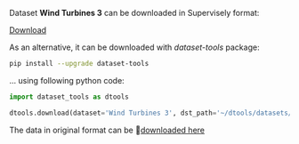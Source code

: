 Dataset **Wind Turbines 3** can be downloaded in Supervisely format:

 [Download](https://assets.supervisely.com/supervisely-supervisely-assets-public/teams_storage/x/D/6p/4pZUeB8ruNTokW6cwidVED2449D1HMX91QoTJP4CiHgLoWzHKvZ2dn4rBEb8kmV3h2RCiwsF7YaWcKFryONbwJ8Ip9EU8tIbhyLXp6P0s8TJugrGnPQGru9L88Ct.tar)

As an alternative, it can be downloaded with *dataset-tools* package:
``` bash
pip install --upgrade dataset-tools
```

... using following python code:
``` python
import dataset_tools as dtools

dtools.download(dataset='Wind Turbines 3', dst_path='~/dtools/datasets/Wind Turbines 3.tar')
```
The data in original format can be 🔗[downloaded here](https://figshare.com/ndownloader/files/24121976)